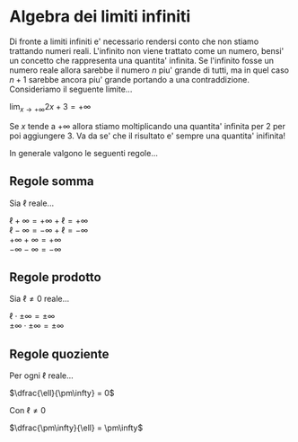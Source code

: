 # Algebra dei limiti infiniti  

Di fronte a limiti infiniti e' necessario rendersi conto che non stiamo trattando numeri reali. L'infinito non viene trattato come un numero, bensi' un concetto che rappresenta una quantita' infinita. Se l'infinito fosse un numero reale allora sarebbe il numero $n$ piu' grande di tutti, ma in quel caso $n + 1$ sarebbe ancora piu' grande portando a una contraddizione. Consideriamo il seguente limite...  

$\displaystyle{\lim_{x\to +\infty}} 2x+3 = +\infty$  

Se $x$ tende a $+\infty$ allora stiamo moltiplicando una quantita' infinita per $2$ per poi aggiungere $3$. Va da se' che il risultato e' sempre una quantita' inifinita!  

In generale valgono le seguenti regole...  

## Regole somma  

Sia $\ell$ reale...  

$\ell+\infty=+\infty+\ell=+\infty$  
$\ell-\infty=-\infty+\ell=-\infty$  
$+\infty+\infty=+\infty$  
$-\infty-\infty=-\infty$  

## Regole prodotto  

Sia $\ell \ne 0$ reale...  

$\ell\cdot\pm\infty = \pm\infty$  
$\pm\infty\cdot\pm\infty = \pm\infty$  

## Regole quoziente  

Per ogni $\ell$ reale...  

$\dfrac{\ell}{\pm\infty} = 0$  

Con $\ell\ne 0$    

$\dfrac{\pm\infty}{\ell} = \pm\infty$  

